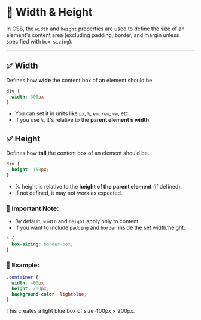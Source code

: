 # 📐 Width & Height

In CSS, the `width` and `height` properties are used to define the size of an element's content area (excluding padding, border, and margin unless specified with `box-sizing`).

---

## ✅ Width
Defines how **wide** the content box of an element should be.

```css
div {
  width: 300px;
}
```
- You can set it in units like `px`, `%`, `em`, `rem`, `vw`, etc.
- If you use `%`, it's relative to the **parent element’s width**.

## ✅ Height
Defines how **tall** the content box of an element should be.

```css
div {
  height: 150px;
}
```
- % height is relative to the **height of the parent element** (if defined).
- If not defined, it may not work as expected.

### 🧠 Important Note:
- By default, `width` and `height` apply only to content.
- If you want to include `padding` and `border` inside the set width/height:

```css
* {
  box-sizing: border-box;
}
```
### 🧪 Example:
```css
.container {
  width: 400px;
  height: 200px;
  background-color: lightblue;
}
```
This creates a light blue box of size 400px × 200px.